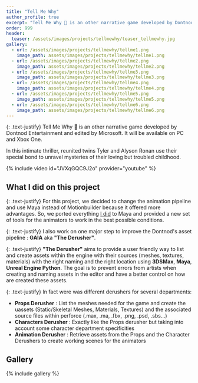 ```yaml
---
title: "Tell Me Why"
author_profile: true
excerpt: "Tell Me Why 👫 is an other narrative game developed by Dontnod Entertainment."
order: 999
header:
  teaser: /assets/images/projects/tellmewhy/teaser_tellmewhy.jpg
gallery:
  - url: /assets/images/projects/tellmewhy/tellme1.png
    image_path: assets/images/projects/tellmewhy/tellme1.png
  - url: /assets/images/projects/tellmewhy/tellme2.png
    image_path: assets/images/projects/tellmewhy/tellme2.png
  - url: /assets/images/projects/tellmewhy/tellme3.png
    image_path: assets/images/projects/tellmewhy/tellme3.png
  - url: /assets/images/projects/tellmewhy/tellme4.png
    image_path: assets/images/projects/tellmewhy/tellme4.png
  - url: /assets/images/projects/tellmewhy/tellme5.png
    image_path: assets/images/projects/tellmewhy/tellme5.png
  - url: /assets/images/projects/tellmewhy/tellme6.png
    image_path: assets/images/projects/tellmewhy/tellme6.png
---
```

{: .text-justify}
Tell Me Why 👫 is an other narrative game developed by Dontnod Entertainment and edited by Microsoft. It will be available on PC and Xbox One.

In this intimate thriller, reunited twins Tyler and Alyson Ronan use their special bond to unravel mysteries of their loving but troubled childhood.

{% include video id="JVXqGQC9J2o" provider="youtube" %}

## What I did on this project

{: .text-justify}
For this project, we decided to change the animation pipeline and use Maya instead of Motionbuilder because it offered more advantages.
So, we ported everything [I did](https://guillaumepastor.com/portfolio/captainspirit/#what-i-did-on-this-project) to Maya and provided a new set of tools for the animators to work in the best possible conditions.

{: .text-justify}
I also work on one major step to improve the Dontnod's asset pipeline : **GAIA** aka **"The Derusher"**.

{: .text-justify}
**"The Derusher"** aims to provide a user friendly way to list and create assets within the engine with their sources (meshes, textures, materials) with the right naming and the right location using **3DSMax**, **Maya**, **Unreal Engine Python**. The goal is to prevent errors from artists when creating and naming assets in the editor and have a better control on how are created these assets.

{: .text-justify}
In fact were was different derushers for several departments:

* **Props Derusher** : List the meshes needed for the game and create the uassets (Static/Skeletal Meshes, Materials, Textures) and the associated source files within perforce (.max, .ma, .fbx, .png, .psd, .sbs...)
* **Characters Derusher** : Exactly like the Props derusher but taking into account some character department specificities
* **Animation Derusher** : Retrieve assets from the Props and the Character Derushers to create working scenes for the animators

## Gallery

{% include gallery %}
